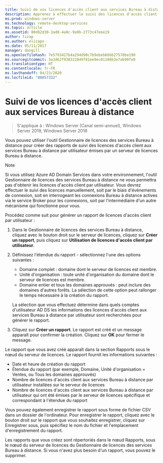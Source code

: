 ```yaml
---
title: Suivi de vos licences d'accès client aux services Bureau à distance
description: Apprenez à effectuer le suivi des licences d'accès client de votre déploiement de services Bureau à distance.
ms.prod: windows-server
ms.technology: remote-desktop-services
ms.topic: article
ms.assetid: 80d82d30-3ad0-4a8c-9a9b-2773c47eee19
author: lizap
ms.author: elizapo
ms.date: 05/11/2017
manager: dongill
ms.openlocfilehash: 7e5793427b4a294d90c7b9ebeb66bb27578be190
ms.sourcegitcommit: 3a3d62f938322849f81ee9ec01186b3e7ab90fe0
ms.translationtype: HT
ms.contentlocale: fr-FR
ms.lasthandoff: 04/23/2020
ms.locfileid: "80857332"
---
```

# <a name="track-your-remote-desktop-services-client-access-licenses-rds-cals"></a>Suivi de vos licences d'accès client aux services Bureau à distance

>S'applique à : Windows Server (Canal semi-annuel), Windows Server 2019, Windows Server 2016

Vous pouvez utiliser l'outil Gestionnaire de licences des services Bureau à distance pour créer des rapports de suivi des licences d'accès client aux services Bureau à distance par utilisateur émises par un serveur de licences Bureau à distance.

> [!NOTE]
>  Si vous utilisez Azure AD Domain Services dans votre environnement, l'outil Gestionnaire de licences des services Bureau à distance ne vous permettra pas d'obtenir les licences d'accès client par utilisateur. Vous devrez effectuer le suivi des licences manuellement, soit par le biais d'événements de connexion, soit en interrogeant les connexions Bureau à distance actives via le service Broker pour les connexions, soit par l'intermédiaire d'un autre mécanisme qui fonctionne pour vous. 

Procédez comme suit pour générer un rapport de licences d'accès client par utilisateur :

1. Dans le Gestionnaire de licences des services Bureau à distance, cliquez avec le bouton droit sur le serveur de licences, cliquez sur **Créer un rapport**, puis cliquez sur **Utilisation de licences d'accès client par utilisateur**.
2. Définissez l'étendue du rapport - sélectionnez l'une des options suivantes :
   - Domaine complet : domaine dont le serveur de licences est membre.
   - Unité d'organisation : toute unité d'organisation du domaine dont le serveur de licences est membre.
   - Domaine entier et tous les domaines approuvés : peut inclure des domaines d'autres forêts. La sélection de cette option peut rallonger le temps nécessaire à la création du rapport.

   La sélection que vous effectuez détermine dans quels comptes d'utilisateur AD DS les informations des licences d'accès client aux services Bureau à distance par utilisateur sont recherchées pour générer le rapport.
3. Cliquez sur **Créer un rapport**. Le rapport est créé et un message apparaît pour confirmer la création. Cliquez sur **OK** pour fermer le message.

Le rapport que vous avez créé apparaît dans la section Rapports sous le nœud du serveur de licences. Le rapport fournit les informations suivantes :

- Date et heure de création du rapport
- Étendue du rapport (par exemple, Domaine, Unité d'organisation = Ventes, ou Tous les domaines approuvés)
- Nombre de licences d'accès client aux services Bureau à distance par utilisateur installées sur le serveur de licences
- Nombre de licences d'accès client aux services Bureau à distance par utilisateur qui ont été émises par le serveur de licences spécifique et correspondant à l'étendue du rapport

Vous pouvez également enregistrer le rapport sous forme de fichier CSV dans un dossier de l'ordinateur. Pour enregistrer le rapport, cliquez avec le bouton droit sur le rapport que vous souhaitez enregistrer, cliquez sur Enregistrer sous, puis spécifiez le nom du fichier et l'emplacement d'enregistrement du rapport.

Les rapports que vous créez sont répertoriés dans le nœud Rapports, sous le nœud du serveur de licences du Gestionnaire de licences des services Bureau à distance. Si vous n'avez plus besoin d'un rapport, vous pouvez le supprimer.
